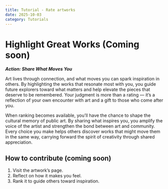 ```yaml
---
title: Tutorial - Rate artworks
date: 2025-10-03
category: Tutorials
---
```


# Highlight Great Works (Coming soon)

***Action: Share What Moves You***

Art lives through connection, and what moves you can spark inspiration in others. By highlighting the works that resonate most with you, you guide future explorers toward what matters and help elevate the pieces that deserve to be remembered. Your judgment is more than a rating — it’s a reflection of your own encounter with art and a gift to those who come after you.

When ranking becomes available, you’ll have the chance to shape the cultural memory of public art. By sharing what inspires you, you amplify the voice of the artist and strengthen the bond between art and community. Every choice you make helps others discover works that might move them in the same way, carrying forward the spirit of creativity through shared appreciation.

## How to contribute (coming soon)

1. Visit the artwork’s page.
2. Reflect on how it makes you feel.
3. Rank it to guide others toward inspiration.
